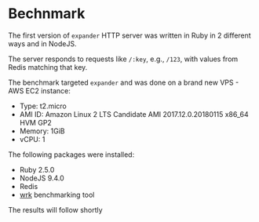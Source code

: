 # Bechnmark

The first version of `expander` HTTP server was written in Ruby in 2 different ways and in NodeJS.

The server responds to requests like `/:key`, e.g., `/123`, with values from Redis matching that key.

The benchmark targeted `expander` and was done on a brand new VPS - AWS EC2 instance:
- Type: t2.micro
- AMI ID: Amazon Linux 2 LTS Candidate AMI 2017.12.0.20180115 x86_64 HVM GP2
- Memory: 1GiB
- vCPU: 1

The following packages were installed:
- Ruby 2.5.0
- NodeJS 9.4.0
- Redis
- [wrk](https://github.com/wg/wrk) benchmarking tool

The results will follow shortly
